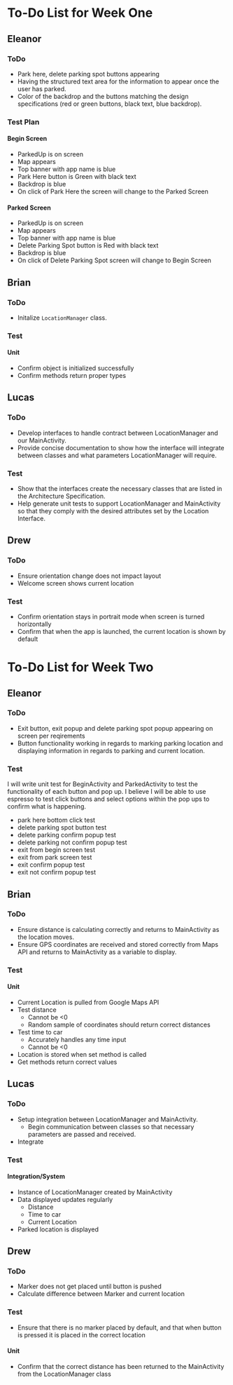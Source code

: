 # To-Do List for Week One
## Eleanor
### ToDo
 * Park here, delete parking spot buttons appearing
 * Having the structured text area for the information to appear once the user has parked.
 * Color of the backdrop and the buttons matching the design specifications (red or green buttons, black text, blue backdrop). 
### Test Plan
#### Begin Screen
* ParkedUp is on screen
* Map appears
* Top banner with app name is blue
* Park Here button is Green with black text
* Backdrop is blue
* On click of Park Here the screen will change to the Parked Screen

#### Parked Screen
* ParkedUp is on screen
* Map appears
* Top banner with app name is blue
* Delete Parking Spot button is Red with black text
* Backdrop is blue
* On click of Delete Parking Spot screen will change to Begin Screen
## Brian
### ToDo
* Initalize `LocationManager` class.
### Test 
#### Unit
* Confirm object is initialized successfully
* Confirm methods return proper types

## Lucas
### ToDo
 * Develop interfaces to handle contract between LocationManager and our MainActivity. 
 * Provide concise documentation to show how the interface will integrate between classes and what parameters LocationManager will require.
### Test 
 * Show that the interfaces create the necessary classes that are listed in the Architecture Specification.
 * Help generate unit tests to support LocationManager and MainActivity so that they comply with the desired attributes set by the Location Interface.
 
## Drew
### ToDo
 * Ensure orientation change does not impact layout
 * Welcome screen shows current location
### Test 
 * Confirm orientation stays in portrait mode when screen is turned horizontally
 * Confirm that when the app is launched, the current location is shown by default

# To-Do List for Week Two
## Eleanor
### ToDo
 * Exit button, exit popup and delete parking spot popup appearing on screen per reqirements
 * Button functionality working in regards to marking parking location and displaying information in regards to parking and current location.
### Test
I will write unit test for BeginActivity and ParkedActivity to test the functionality of each button and pop up. I believe I will be able to use espresso to test click buttons and select options within the pop ups to confirm what is happening. 
* park here bottom click test
* delete parking spot button test
* delete parking confirm popup test
* delete parking not confirm popup test
* exit from begin screen test
* exit from park screen test
* exit confirm popup test
* exit not confirm popup test

## Brian
### ToDo
* Ensure distance is calculating correctly and returns to MainActivity as the location moves.
* Ensure GPS coordinates are received and stored correctly from Maps API and returns to MainActivity as a variable to display.
### Test
#### Unit
* Current Location is pulled from Google Maps API
* Test distance
  * Cannot be <0
  * Random sample of coordinates should return correct distances
* Test time to car
  * Accurately handles any time input
  * Cannot be <0
* Location is stored when set method is called
* Get methods return correct values


## Lucas
### ToDo
* Setup integration between LocationManager and MainActivity.
  * Begin communication between classes so that necessary parameters are passed and received.
* Integrate 
### Test

#### Integration/System
* Instance of LocationManager created by MainActivity
* Data displayed updates regularly
  * Distance
  * Time to car
  * Current Location
* Parked location is displayed

## Drew
### ToDo
 * Marker does not get placed until button is pushed
 * Calculate difference between Marker and current location
### Test
 * Ensure that there is no marker placed by default, and that when button is pressed it is placed in the correct location
 #### Unit
 * Confirm that the correct distance has been returned to the MainActivity from the LocationManager class
